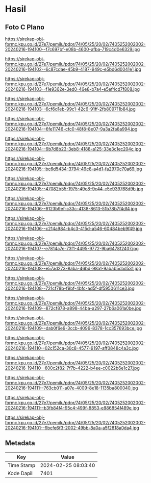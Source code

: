 # Hasil

## Foto C Plano

https://sirekap-obj-formc.kpu.go.id/27e7/pemilu/pdpr/74/05/25/20/02/7405252002002-20240216-194100--f7c697bf-e08b-4600-afba-719c4d0e6329.jpg

https://sirekap-obj-formc.kpu.go.id/27e7/pemilu/pdpr/74/05/25/20/02/7405252002002-20240216-194102--6c87cdae-45b9-4187-949c-e5bd6d0041e1.jpg

https://sirekap-obj-formc.kpu.go.id/27e7/pemilu/pdpr/74/05/25/20/02/7405252002002-20240216-194103--f1e9362e-3ed0-46e8-b7a4-e5ef4cd7f808.jpg

https://sirekap-obj-formc.kpu.go.id/27e7/pemilu/pdpr/74/05/25/20/02/7405252002002-20240216-194103--6cf6d1eb-99c1-42c6-91ff-2fb809711b84.jpg

https://sirekap-obj-formc.kpu.go.id/27e7/pemilu/pdpr/74/05/25/20/02/7405252002002-20240216-194104--6fe11746-cfc0-48f8-8e07-9a3a2fa8a994.jpg

https://sirekap-obj-formc.kpu.go.id/27e7/pemilu/pdpr/74/05/25/20/02/7405252002002-20240216-194104--9b7d8b23-3eb8-4188-a125-33e3c1ec204c.jpg

https://sirekap-obj-formc.kpu.go.id/27e7/pemilu/pdpr/74/05/25/20/02/7405252002002-20240216-194105--bc6d5434-3794-49c8-a4d1-fa2970c70a69.jpg

https://sirekap-obj-formc.kpu.go.id/27e7/pemilu/pdpr/74/05/25/20/02/7405252002002-20240216-194105--47082b55-1975-49c8-9c44-c5e939768d9b.jpg

https://sirekap-obj-formc.kpu.go.id/27e7/pemilu/pdpr/74/05/25/20/02/7405252002002-20240216-194106--9123b9ef-c33c-4138-8613-51b78b7f4df4.jpg

https://sirekap-obj-formc.kpu.go.id/27e7/pemilu/pdpr/74/05/25/20/02/7405252002002-20240216-194106--c214a984-b4c3-415d-a546-60484beb9f49.jpg

https://sirekap-obj-formc.kpu.go.id/27e7/pemilu/pdpr/74/05/25/20/02/7405252002002-20240216-194107--e7814a7e-73f1-4495-9772-9ba6478f2407.jpg

https://sirekap-obj-formc.kpu.go.id/27e7/pemilu/pdpr/74/05/25/20/02/7405252002002-20240216-194108--e57ad273-8aba-46bd-98a1-9abab5cbd531.jpg

https://sirekap-obj-formc.kpu.go.id/27e7/pemilu/pdpr/74/05/25/20/02/7405252002002-20240216-194108--721cf78b-f9bf-4bfc-ad5f-df5950611ce3.jpg

https://sirekap-obj-formc.kpu.go.id/27e7/pemilu/pdpr/74/05/25/20/02/7405252002002-20240216-194109--872cf878-a898-44ba-a297-27b6a061a0be.jpg

https://sirekap-obj-formc.kpu.go.id/27e7/pemilu/pdpr/74/05/25/20/02/7405252002002-20240216-194109--dab0f6e9-3ccb-4096-8378-1cc357693bce.jpg

https://sirekap-obj-formc.kpu.go.id/27e7/pemilu/pdpr/74/05/25/20/02/7405252002002-20240216-194110--02c152ca-30c8-4577-9197-aff0848c4a3c.jpg

https://sirekap-obj-formc.kpu.go.id/27e7/pemilu/pdpr/74/05/25/20/02/7405252002002-20240216-194110--600c2f82-7f7b-4222-b4ee-c0022b6e1c27.jpg

https://sirekap-obj-formc.kpu.go.id/27e7/pemilu/pdpr/74/05/25/20/02/7405252002002-20240216-194111--763cb011-a07e-4009-8e18-1135ba800040.jpg

https://sirekap-obj-formc.kpu.go.id/27e7/pemilu/pdpr/74/05/25/20/02/7405252002002-20240216-194111--b3fb84f4-95c4-499f-8853-e886854f489e.jpg

https://sirekap-obj-formc.kpu.go.id/27e7/pemilu/pdpr/74/05/25/20/02/7405252002002-20240216-194101--9bcfe6f3-2002-49bb-8a0a-a5f2818a0da4.jpg


## Metadata

| Key        | Value               |
| ---------- | ------------------- |
| Time Stamp | 2024-02-25 08:03:40 |
| Kode Dapil | 7401                |



